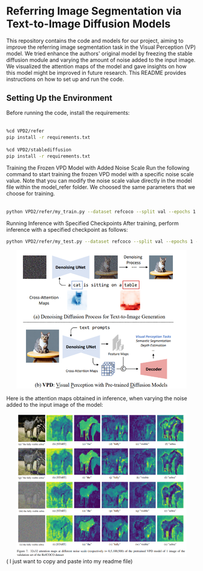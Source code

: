 # Referring Image Segmentation via Text-to-Image Diffusion Models

This repository contains the code and models for our project, aiming to improve the referring image segmentation task in the Visual Perception (VP) model. We tried enhance the authors' original model by freezing the stable diffusion module and varying the amount of noise added to the input image. We visualized the attention maps of the model and gave insights on how this model might be improved in future research. This README provides instructions on how to set up and run the code.

## Setting Up the Environment

Before running the code, install the requirements:

```bash

%cd VPD2/refer
pip install -r requirements.txt

%cd VPD2/stablediffusion
pip install -r requirements.txt
```

Training the Frozen VPD Model with Added Noise Scale
Run the following command to start training the frozen VPD model with a specific noise scale value. Note that you can modify the noise scale value directly in the model file within the model_refer folder.
We choosed the same parameters that we choose for training.

```bash

python VPD2/refer/my_train.py --dataset refcoco --split val --epochs 1 --batch-size 4 --workers 4 --img_size 512
```

Running Inference with Specified Checkpoints
After training, perform inference with a specified checkpoint as follows:

```bash
python VPD2/refer/my_test.py --dataset refcoco --split val --epochs 1 --workers 4 --img_size 512

```

<div style="text-align:center;">
    <img src="https://github.com/melvinsevi/MVA-Project-Unleashing-Text-to-Image-Diffusion-Models-for-Visual-Perception/blob/main/VPDgit.png?raw=true" alt="Alt Text" width="450"/>
</div>

Here is the attention maps obtained in inference, when varying the noise added to the input image of the model:

<div style="text-align:center;">
    <img src="https://github.com/melvinsevi/MVA-Project-Unleashing-Text-to-Image-Diffusion-Models-for-Visual-Perception/blob/main/VPD2/VPD_img.png?raw=true" alt="Alt Text" width="450"/>
</div> ( I just want to copy and paste into my readme file)
